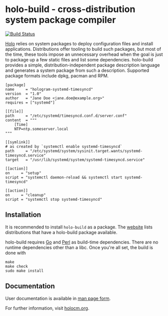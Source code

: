 # holo-build - cross-distribution system package compiler

[![Build Status](https://travis-ci.org/holocm/holo-build.svg?branch=master)](https://travis-ci.org/holocm/holo-build)

[Holo](https://github.com/holocm/holo) relies on system packages to deploy
configuration files and install applications. Distributions offer tooling to
build such packages, but most of the time, these tools impose an unnecessary
overhead when the goal is just to package up a few static files and list some
dependencies. holo-build provides a simple, distribution-independent package
description language and generates a system package from such a description.
Supported package formats include dpkg, pacman and RPM.

    [package]
    name     = "hologram-systemd-timesyncd"
    version  = "1.0"
    author   = "Jane Doe <jane.doe@example.org>"
    requires = ["systemd"]

    [[file]]
    path     = "/etc/systemd/timesyncd.conf.d/server.conf"
    content  = """
        [Time]
        NTP=ntp.someserver.local
    """

    [[symlink]]
    # as created by `systemctl enable systemd-timesyncd`
    path     = "/etc/systemd/system/sysinit.target.wants/systemd-timesyncd.service"
    target   = "/usr/lib/systemd/system/systemd-timesyncd.service"

    [[action]]
    on     = "setup"
    script = "systemctl daemon-reload && systemctl start systemd-timesyncd"

    [[action]]
    on     = "cleanup"
    script = "systemctl stop systemd-timesyncd"

## Installation

It is recommended to install `holo-build` as a package.
The [website](http://holocm.org) lists distributions that have a holo-build
package available.

holo-build requires [Go](https://golang.org) and [Perl](https://perl.org) as
build-time dependencies. There are no runtime dependencies other than a libc.
Once you're all set, the build is done with

```
make
make check
sudo make install
```

## Documentation

User documentation is available in [man page form](doc/holo-build.8.pod).

For further information, visit [holocm.org](http://holocm.org).
